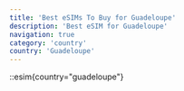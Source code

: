 ```yaml
---
title: 'Best eSIMs To Buy for Guadeloupe'
description: 'Best eSIM for Guadeloupe'
navigation: true
category: 'country'
country: 'Guadeloupe'
---
```


::esim{country="guadeloupe"}
